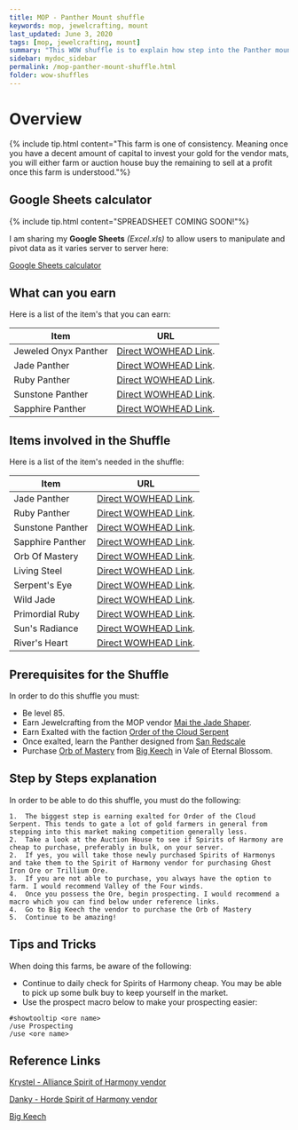 ```yaml
---
title: MOP - Panther Mount shuffle
keywords: mop, jewelcrafting, mount
last_updated: June 3, 2020
tags: [mop, jewelcrafting, mount]
summary: "This WOW shuffle is to explain how step into the Panther mount "
sidebar: mydoc_sidebar
permalink: /mop-panther-mount-shuffle.html
folder: wow-shuffles
---
```


# Overview
{% include tip.html content="This farm is one of consistency. Meaning once you have a decent amount of capital to invest your gold for the vendor mats, you will either farm or auction house buy the remaining to sell at a profit once this farm is understood."%}

## Google Sheets calculator
{% include tip.html content="SPREADSHEET COMING SOON!"%}

I am sharing my **Google Sheets** _(Excel.xls)_ to allow users to manipulate and pivot data as it varies server to server here:

[Google Sheets calculator](www.twitch.tv/mozzletoff)

## What can you earn

Here is a list of the item's that you can earn:

|Item|URL|
|-------|--------|
|Jeweled Onyx Panther|[Direct WOWHEAD Link](https://www.wowhead.com/item=82453/jeweled-onyx-panther).|
|Jade Panther|[Direct WOWHEAD Link](https://www.wowhead.com/item=83088/jade-panther).|
|Ruby Panther|[Direct WOWHEAD Link](https://www.wowhead.com/item=83087/ruby-panther).|
|Sunstone Panther|[Direct WOWHEAD Link](https://www.wowhead.com/item=83089/sunstone-panther).|
|Sapphire Panther|[Direct WOWHEAD Link](https://www.wowhead.com/item=83090/sapphire-panther).|

## Items involved in the Shuffle

Here is a list of the item's needed in the shuffle:

|Item|URL|
|-------|--------|
|Jade Panther|[Direct WOWHEAD Link](https://www.wowhead.com/item=83088/jade-panther).|
|Ruby Panther|[Direct WOWHEAD Link](https://www.wowhead.com/item=83087/ruby-panther).|
|Sunstone Panther|[Direct WOWHEAD Link](https://www.wowhead.com/item=83089/sunstone-panther).|
|Sapphire Panther|[Direct WOWHEAD Link](https://www.wowhead.com/item=83090/sapphire-panther).|
|Orb Of Mastery|[Direct WOWHEAD Link](https://www.wowhead.com/item=83092/orb-of-mystery).|
|Living Steel|[Direct WOWHEAD Link](https://www.wowhead.com/item=72104/living-steel).|
|Serpent's Eye|[Direct WOWHEAD Link](https://www.wowhead.com/item=76734/serpents-eye).|
|Wild Jade|[Direct WOWHEAD Link](https://www.wowhead.com/item=76139/wild-jade).|
|Primordial Ruby|[Direct WOWHEAD Link](https://www.wowhead.com/item=76131/primordial-ruby).|
|Sun's Radiance|[Direct WOWHEAD Link](https://www.wowhead.com/item=76142/suns-radiance).|
|River's Heart|[Direct WOWHEAD Link](https://www.wowhead.com/item=76138/rivers-heart).|

## Prerequisites for the Shuffle
In order to do this shuffle you must:

* Be level 85.
* Earn Jewelcrafting from the MOP vendor [Mai the Jade Shaper](https://www.wowhead.com/npc=65098/mai-the-jade-shaper).
* Earn Exalted with the faction [Order of the Cloud Serpent](https://www.wowhead.com/faction=1271/order-of-the-cloud-serpent)
* Once exalted, learn the Panther designed from [San Redscale](https://www.wowhead.com/npc=58414/san-redscale)
* Purchase [Orb of Mastery](https://www.wowhead.com/item=83092/orb-of-mystery) from [Big Keech](https://www.wowhead.com/npc=61650/big-keech) in Vale of Eternal Blossom.

## Step by Steps explanation
In order to be able to do this shuffle, you must do the following:

```
1.  The biggest step is earning exalted for Order of the Cloud Serpent. This tends to gate a lot of gold farmers in general from stepping into this market making competition generally less.
2.  Take a look at the Auction House to see if Spirits of Harmony are cheap to purchase, preferably in bulk, on your server.
2.  If yes, you will take those newly purchased Spirits of Harmonys and take them to the Spirit of Harmony vendor for purchasing Ghost Iron Ore or Trillium Ore.
3.  If you are not able to purchase, you always have the option to farm. I would recommend Valley of the Four winds.
4.  Once you possess the Ore, begin prospecting. I would recommend a macro which you can find below under reference links.
4.  Go to Big Keech the vendor to purchase the Orb of Mastery
5.  Continue to be amazing!
```

## Tips and Tricks
When doing this farms, be aware of the following:

* Continue to daily check for Spirits of Harmony cheap. You may be able to pick up some bulk buy to keep yourself in the market.
* Use the prospect macro below to make your prospecting easier:
```
#showtooltip <ore name>
/use Prospecting
/use <ore name>
```

## Reference Links
[Krystel - Alliance Spirit of Harmony vendor](https://www.wowhead.com/npc=66678/krystel)

[Danky - Horde Spirit of Harmony vendor](https://www.wowhead.com/npc=66685/danky)

[Big Keech](https://www.wowhead.com/npc=61650/big-keech)
